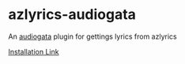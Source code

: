 # azlyrics-audiogata

An [audiogata](https://github.com/InfoGata/audiogata) plugin for gettings lyrics from azlyrics

[Installation Link](https://www.audiogata.com/plugininstall?manifestUrl=https://cdn.jsdelivr.net/gh/InfoGata/azlyrics-audiogata@latest/manifest.json)
